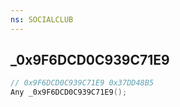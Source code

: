 ```yaml
---
ns: SOCIALCLUB
---
```

## _0x9F6DCD0C939C71E9

```c
// 0x9F6DCD0C939C71E9 0x37DD48B5
Any _0x9F6DCD0C939C71E9();
```

